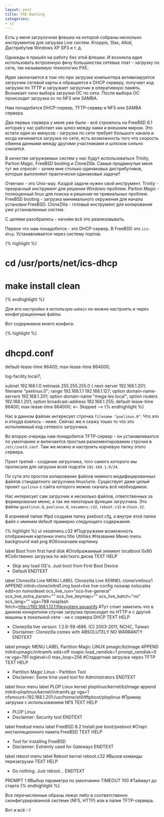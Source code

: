 ```yaml
---
layout: post
title: PXE Booting
categories:
- it
---
```

Есть у меня загрузочная флешка на которой собраны несколько инструментов для загрузки Live систем. Knoppix, Slax, Alkid, Дистрибутив Windows XP SP3 и т. д.

Однажды я пришёл на работу без этой флешки. И возникла идея использовать встроенную фичу большинства сетевых плат - загрузку по сети, так называемую технологию PXE.

Идея заключается в том что при загрузке компьютера активизируется загрузчик сетевой карты и обращается к DHCP серверу, получает код загрузки по TFTP и загружает загрузчик в оперативную память. Возникает окно выбора загрузки ОС по сети. После выбора ОС происходит загрузка ос по NFS или SAMBA.

Нам понадобится DHCP-сервер, TFTP-сервер и NFS или SAMBA сервера.

Два первых сервера у меня уже были - всё строилось на FreeBSD 8.1 которая у нас работает как шлюз между нами и внешним миром. Это кстати один из минусов - загрузка по сети требует большого канала и когда начинается загрузка по сети, есть возможность того что скорость обмена данными между другими участниками и шлюзом сильно снизится.

В качестве загружаемых систем у нас будут использоваться Trinity, Partion Magic, FreeBSD booting и CloneZilla.
Самые продвинутые меня тут же спросят - зачем мне столько одинаковых дистрибутивов, которые выполняют практически одинаковые задачи?

Отвечаю - это Unix-way. Каздой задаче нужен свой инструмент. Trinity - прекрасный инструмент для решения Windows-проблем. Partion Magic - полноценный linux для поиска и решения не тривиальных проблем. FreeBSD booting - загрузка минимального окружения для начала установки FreeBSD. CloneZilla - готовый инструмент для копирования уже установленных систем.

С целями разобрались - начнём всё это реализовывать.

Первое что нам понадобится - это DHCP-сервер. В FreeBSD это `ics-dhcp`. Устанавливается через систему портов:

{% highlight %}
# cd /usr/ports/net/ics-dhcp
# make install clean
{% endhighlight %}

Для его настройки я использую `webmin` но можно настроить и через конфигурационные файлы.

Вот содержимое моего конфига:

{% highlight %}
# dhcpd.conf

default-lease-time 86400;
max-lease-time 864000;

log-facility local7;

subnet 192.168.1.0 netmask 255.255.255.0 {
	next-server 192.168.1.201;
	filename "pxelinux.0";
	range 192.168.1.1 192.168.1.127;
	option domain-name-servers 192.168.1.201;
	option domain-name "mega-lex.local";
	option routers 192.168.1.201;
	option broadcast-address 192.168.1.255;
	default-lease-time 86400;
	max-lease-time 864000;
<-- Skipped -->
{% endhighlight %}

Нас в данном файлик интересует строчка `filename "pxelinux.0"`. Что это и откуда взялось - ниже. Сейчас же я скажу тоько то что это исполняемый код сетевого загрузчика.

Во вторую очередь нам понадобится TFTP-сервер - он устанавливается по умолчанию и включается простым разкоментироваием строчки в `/etc/inetd.conf`. Там же можно и настроить корневую папку этого сервера.

Пункт третий - создание загрузчика, того самого которого мы прописали для загрузки всей подсети `192.168.1.0/24`.

По сути это простое копирование файлов немного модифицированных файлов стандартного загрузчика linux/unix. Существует даже целый проект `syslinux` с сайта которого можно скачать всё необходимое.

Нас интересует сам загрузчик и несколько файлов, ответственных за формирование меню, а так же некоторые функции загрузчика. Это файлы `gpxelinux.0`, `pxelinux.0`, `vesamenu.c32`, `reboot.c32` и `chain.32`.

В корневой папке tftpd создаем папку pxeboot.cfg, а внутри этой папки файл с именем default примерно следующего содержания:

{% highlight %}
ui vesamenu.c32
#Подгружаем возможность отображения картинки
menu title Utilities
#Название Меню
menu background wall.png
#Обозначаем картинку

label Boot from first hard disk
#Отображаемый элемент
localboot 0x80
#Собственно загрузка по жёсткого диска
  TEXT HELP
  * Skip any load OS's. Just boot from First Boot Device
  * Default
  ENDTEXT

label Clonezilla Live
MENU LABEL Clonezilla Live
KERNEL clone/vmlinuz1
APPEND initrd=clone/initrd1.img boot=live live-config noswap nolocales edd=on nomodeset ocs_live_run="ocs-live-general"  ocs_live_extra_param="" ocs_live_keymap="" ocs_live_batch="no" ocs_lang="" vga=788 nosplash fetch=http://192.168.1.127/filesystem.squashfs
#Тут стоит заметить что в данном конкретном случае загрузка происходит по HTTP и с другой машины в локальной сети - не с сервера DHCP
  TEXT HELP
  * Clonezilla live version: 1.2.6-59-i686. (C) 2003-2011, NCHC, Taiwan
  * Disclaimer: Clonezilla comes with ABSOLUTELY NO WARRANTY
  ENDTEXT

label pmagic
MENU LABEL Partition Magic
LINUX pmagic/bzImage
APPEND initrd=pmagic/initramfs edd=off noapic load_ramdisk=1 prompt_ramdisk=0 rw vga=791 loglevel=0 max_loop=256
#Стадартная загрузка через TFTP
  TEXT HELP
  * Partition Magic Linux - Partition Tool
  * Disclaimer: Some time used tool for Administrators
  ENDTEXT

label linux
menu label PLOP Linux
kernel ploplinux/kernel/bzImage
append initrd=ploplinux/kernel/initramfs.gz vga=1 nfsmount=192.168.1.201:/usr/home/still/tftpboot/ploplinux
#Пример загрузки с использованием NFS
  TEXT HELP
  * PLOP Linux
  * Disclaimer: Security tool
  ENDTEXT

label freebsd
menu label FreeBSD 8.2 Install
pxe boot/pxeboot
#Старт инсталляционного пакета FreeBSD
  TEXT HELP
  * Tool for installing FreeBSD
  * Disclaimer: Extremly used for Gateways
  ENDTEXT

label reboot
menu label Reboot
kernel reboot.c32
#Вызов команды перезагрузки
  TEXT HELP
  * Do nothing. Just reboot...
  ENDTEXT

PROMPT 1
#Выбор параметра по умолчанию
TIMEOUT 100
#Таймаут до старта
{% endhighlight %}

Все перечисленные образы лежат либо в соответственно сконфигурированной системе (NFS, HTTP) или в папке TFTP-сервера.

Вот и всё :-)

